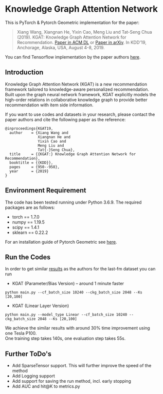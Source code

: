 # Knowledge Graph Attention Network
This is PyTorch & Pytorch Geometric implementation for the paper:
>Xiang Wang, Xiangnan He, Yixin Cao, Meng Liu and Tat-Seng Chua (2019). KGAT: Knowledge Graph Attention Network for Recommendation. [Paper in ACM DL](https://dl.acm.org/authorize.cfm?key=N688414) or [Paper in arXiv](https://arxiv.org/abs/1905.07854). In KDD'19, Anchorage, Alaska, USA, August 4-8, 2019.

You can find Tensorflow implementation by the paper authors [here](https://github.com/xiangwang1223/knowledge_graph_attention_network).

## Introduction
Knowledge Graph Attention Network (KGAT) is a new recommendation framework tailored to knowledge-aware personalized recommendation. Built upon the graph neural network framework, KGAT explicitly models the high-order relations in collaborative knowledge graph to provide better recommendation with item side information.

If you want to use codes and datasets in your research, please contact the paper authors and cite the following paper as the reference:
```
@inproceedings{KGAT19,
  author    = {Xiang Wang and
               Xiangnan He and
               Yixin Cao and
               Meng Liu and
               Tat{-}Seng Chua},
  title     = {{KGAT:} Knowledge Graph Attention Network for Recommendation},
  booktitle = {{KDD}},
  pages     = {950--958},
  year      = {2019}
}
```

## Environment Requirement
The code has been tested running under Python 3.6.9. The required packages are as follows:
* torch == 1.7.0
* numpy == 1.19.5
* scipy == 1.4.1
* sklearn == 0.22.2

For an installation guide of Pytorch Geometric see [here](https://pytorch-geometric.readthedocs.io/en/latest/notes/installation.html).

## Run the Codes

In order to get similar [results](https://github.com/xiangwang1223/knowledge_graph_attention_network/blob/master/Log/training_log_last-fm.log) as the authors for the last-fm dataset you can run
* KGAT (Parameter/Bias Version) – around 1 minute faster
```
python main.py --cf_batch_size 10240 --ckg_batch_size 2048 --Ks [20,100]
```
* KGAT (Linear Layer Version)
```
python main.py --model_type Linear --cf_batch_size 10240 --ckg_batch_size 2048 --Ks [20,100]
```
We achieve the similar results with around 30% time improvement using one Tesla P100.<br>
One training step takes 140s, one evaluation step takes 55s.

## Further ToDo's
* Add SparseTensor support. This will further improve the speed of the method
* Add Logging support
* Add support for saving the run method, incl. early stopping
* Add AUC and hit@K to metrics.py


